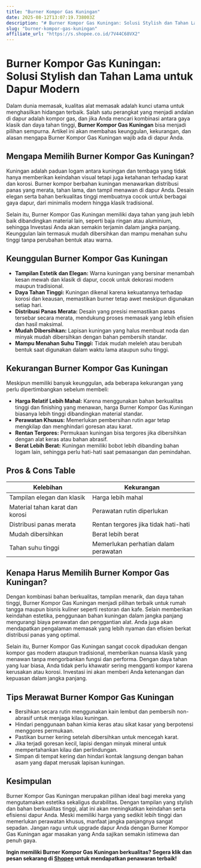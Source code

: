 ```yaml
---
title: "Burner Kompor Gas Kuningan"
date: 2025-08-12T13:07:19.738003Z
description: "# Burner Kompor Gas Kuningan: Solusi Stylish dan Tahan Lama untuk Dapur Modern..."
slug: "burner-kompor-gas-kuningan"
affiliate_url: "https://s.shopee.co.id/7V44C68VX2"
---
```

# Burner Kompor Gas Kuningan: Solusi Stylish dan Tahan Lama untuk Dapur Modern

Dalam dunia memasak, kualitas alat memasak adalah kunci utama untuk menghasilkan hidangan terbaik. Salah satu perangkat yang menjadi andalan di dapur adalah kompor gas, dan jika Anda mencari kombinasi antara gaya klasik dan daya tahan tinggi, **Burner Kompor Gas Kuningan** bisa menjadi pilihan sempurna. Artikel ini akan membahas keunggulan, kekurangan, dan alasan mengapa Burner Kompor Gas Kuningan wajib ada di dapur Anda.

## Mengapa Memilih Burner Kompor Gas Kuningan?

Kuningan adalah paduan logam antara kuningan dan tembaga yang tidak hanya memberikan keindahan visual tetapi juga ketahanan terhadap karat dan korosi. Burner kompor berbahan kuningan menawarkan distribusi panas yang merata, tahan lama, dan tampil menawan di dapur Anda. Desain elegan serta bahan berkualitas tinggi membuatnya cocok untuk berbagai gaya dapur, dari minimalis modern hingga klasik tradisional.

Selain itu, Burner Kompor Gas Kuningan memiliki daya tahan yang jauh lebih baik dibandingkan material lain, seperti baja ringan atau aluminium, sehingga Investasi Anda akan semakin terjamin dalam jangka panjang. Keunggulan lain termasuk mudah dibersihkan dan mampu menahan suhu tinggi tanpa perubahan bentuk atau warna.

## Keunggulan Burner Kompor Gas Kuningan

- **Tampilan Estetik dan Elegan:** Warna kuningan yang bersinar menambah kesan mewah dan klasik di dapur, cocok untuk dekorasi modern maupun tradisional.
- **Daya Tahan Tinggi:** Kuningan dikenal karena kekuatannya terhadap korosi dan keausan, memastikan burner tetap awet meskipun digunakan setiap hari.
- **Distribusi Panas Merata:** Desain yang presisi memastikan panas tersebar secara merata, mendukung proses memasak yang lebih efisien dan hasil maksimal.
- **Mudah Dibersihkan:** Lapisan kuningan yang halus membuat noda dan minyak mudah dibersihkan dengan bahan pembersih standar.
- **Mampu Menahan Suhu Tinggi:** Tidak mudah meleleh atau berubah bentuk saat digunakan dalam waktu lama ataupun suhu tinggi.

## Kekurangan Burner Kompor Gas Kuningan

Meskipun memiliki banyak keunggulan, ada beberapa kekurangan yang perlu dipertimbangkan sebelum membeli:

- **Harga Relatif Lebih Mahal:** Karena menggunakan bahan berkualitas tinggi dan finishing yang menawan, harga Burner Kompor Gas Kuningan biasanya lebih tinggi dibandingkan material standar.
- **Perawatan Khusus:** Memerlukan pembersihan rutin agar tetap mengkilap dan menghindari goresan atau karat.
- **Rentan Tergores:** Permukaan kuningan bisa tergores jika dibersihkan dengan alat keras atau bahan abrasif.
- **Berat Lebih Berat:** Kuningan memiliki bobot lebih dibanding bahan logam lain, sehingga perlu hati-hati saat pemasangan dan pemindahan.

## Pros & Cons Table

| Kelebihan                        | Kekurangan                         |
|----------------------------------|-----------------------------------|
| Tampilan elegan dan klasik     | Harga lebih mahal               |
| Material tahan karat dan korosi | Perawatan rutin diperlukan      |
| Distribusi panas merata        | Rentan tergores jika tidak hati-hati |
| Mudah dibersihkan             | Berat lebih berat               |
| Tahan suhu tinggi              | Memerlukan perhatian dalam perawatan |

## Kenapa Harus Memilih Burner Kompor Gas Kuningan?

Dengan kombinasi bahan berkualitas, tampilan menarik, dan daya tahan tinggi, Burner Kompor Gas Kuningan menjadi pilihan terbaik untuk rumah tangga maupun bisnis kuliner seperti restoran dan kafe. Selain memberikan keindahan estetika, penggunaan bahan kuningan dalam jangka panjang mengurangi biaya perawatan dan penggantian alat. Anda juga akan mendapatkan pengalaman memasak yang lebih nyaman dan efisien berkat distribusi panas yang optimal.

Selain itu, Burner Kompor Gas Kuningan sangat cocok dipadukan dengan kompor gas modern ataupun tradisional, memberikan nuansa klasik yang menawan tanpa mengorbankan fungsi dan performa. Dengan daya tahan yang luar biasa, Anda tidak perlu khawatir sering mengganti kompor karena kerusakan atau korosi. Investasi ini akan memberi Anda ketenangan dan kepuasan dalam jangka panjang.

## Tips Merawat Burner Kompor Gas Kuningan

- Bersihkan secara rutin menggunakan kain lembut dan pembersih non-abrasif untuk menjaga kilau kuningan.
- Hindari penggunaan bahan kimia keras atau sikat kasar yang berpotensi menggores permukaan.
- Pastikan burner kering setelah dibersihkan untuk mencegah karat.
- Jika terjadi goresan kecil, lapisi dengan minyak mineral untuk mempertahankan kilau dan perlindungan.
- Simpan di tempat kering dan hindari kontak langsung dengan bahan asam yang dapat merusak lapisan kuningan.

## Kesimpulan

Burner Kompor Gas Kuningan merupakan pilihan ideal bagi mereka yang mengutamakan estetika sekaligus durabilitas. Dengan tampilan yang stylish dan bahan berkualitas tinggi, alat ini akan meningkatkan keindahan serta efisiensi dapur Anda. Meski memiliki harga yang sedikit lebih tinggi dan memerlukan perawatan khusus, manfaat jangka panjangnya sangat sepadan. Jangan ragu untuk upgrade dapur Anda dengan Burner Kompor Gas Kuningan agar masakan yang Anda sajikan semakin istimewa dan penuh gaya.

**Ingin memiliki Burner Kompor Gas Kuningan berkualitas? Segera klik dan pesan sekarang di [Shopee](https://s.shopee.co.id/7V44C68VX2) untuk mendapatkan penawaran terbaik!**